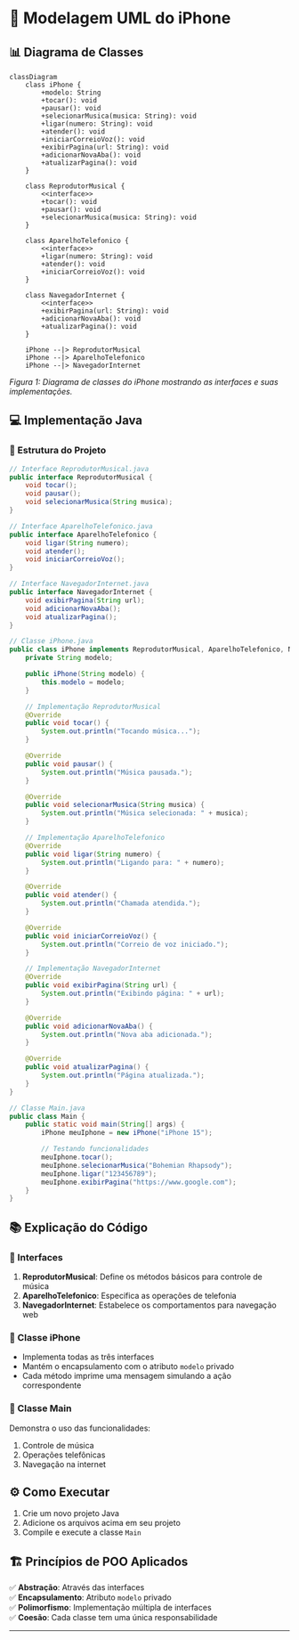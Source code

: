 # 📱 Modelagem UML do iPhone

## 📊 Diagrama de Classes

```mermaid
classDiagram
    class iPhone {
        +modelo: String
        +tocar(): void
        +pausar(): void
        +selecionarMusica(musica: String): void
        +ligar(numero: String): void
        +atender(): void
        +iniciarCorreioVoz(): void
        +exibirPagina(url: String): void
        +adicionarNovaAba(): void
        +atualizarPagina(): void
    }

    class ReprodutorMusical {
        <<interface>>
        +tocar(): void
        +pausar(): void
        +selecionarMusica(musica: String): void
    }

    class AparelhoTelefonico {
        <<interface>>
        +ligar(numero: String): void
        +atender(): void
        +iniciarCorreioVoz(): void
    }

    class NavegadorInternet {
        <<interface>>
        +exibirPagina(url: String): void
        +adicionarNovaAba(): void
        +atualizarPagina(): void
    }

    iPhone --|> ReprodutorMusical
    iPhone --|> AparelhoTelefonico
    iPhone --|> NavegadorInternet
```

*Figura 1: Diagrama de classes do iPhone mostrando as interfaces e suas implementações.*

## 💻 Implementação Java

### 📂 Estrutura do Projeto

```java
// Interface ReprodutorMusical.java
public interface ReprodutorMusical {
    void tocar();
    void pausar();
    void selecionarMusica(String musica);
}
```

```java
// Interface AparelhoTelefonico.java
public interface AparelhoTelefonico {
    void ligar(String numero);
    void atender();
    void iniciarCorreioVoz();
}
```

```java
// Interface NavegadorInternet.java
public interface NavegadorInternet {
    void exibirPagina(String url);
    void adicionarNovaAba();
    void atualizarPagina();
}
```

```java
// Classe iPhone.java
public class iPhone implements ReprodutorMusical, AparelhoTelefonico, NavegadorInternet {
    private String modelo;

    public iPhone(String modelo) {
        this.modelo = modelo;
    }

    // Implementação ReprodutorMusical
    @Override
    public void tocar() {
        System.out.println("Tocando música...");
    }

    @Override
    public void pausar() {
        System.out.println("Música pausada.");
    }

    @Override
    public void selecionarMusica(String musica) {
        System.out.println("Música selecionada: " + musica);
    }

    // Implementação AparelhoTelefonico
    @Override
    public void ligar(String numero) {
        System.out.println("Ligando para: " + numero);
    }

    @Override
    public void atender() {
        System.out.println("Chamada atendida.");
    }

    @Override
    public void iniciarCorreioVoz() {
        System.out.println("Correio de voz iniciado.");
    }

    // Implementação NavegadorInternet
    @Override
    public void exibirPagina(String url) {
        System.out.println("Exibindo página: " + url);
    }

    @Override
    public void adicionarNovaAba() {
        System.out.println("Nova aba adicionada.");
    }

    @Override
    public void atualizarPagina() {
        System.out.println("Página atualizada.");
    }
}
```

```java
// Classe Main.java
public class Main {
    public static void main(String[] args) {
        iPhone meuIphone = new iPhone("iPhone 15");

        // Testando funcionalidades
        meuIphone.tocar();
        meuIphone.selecionarMusica("Bohemian Rhapsody");
        meuIphone.ligar("123456789");
        meuIphone.exibirPagina("https://www.google.com");
    }
}
```

## 📚 Explicação do Código

### 🔧 Interfaces
1. **ReprodutorMusical**: Define os métodos básicos para controle de música
2. **AparelhoTelefonico**: Especifica as operações de telefonia
3. **NavegadorInternet**: Estabelece os comportamentos para navegação web

### 📱 Classe iPhone
- Implementa todas as três interfaces
- Mantém o encapsulamento com o atributo `modelo` privado
- Cada método imprime uma mensagem simulando a ação correspondente

### 🚀 Classe Main
Demonstra o uso das funcionalidades:
1. Controle de música
2. Operações telefônicas
3. Navegação na internet

## ⚙️ Como Executar

1. Crie um novo projeto Java
2. Adicione os arquivos acima em seu projeto
3. Compile e execute a classe `Main`

## 🏗️ Princípios de POO Aplicados

✅ **Abstração**: Através das interfaces  
✅ **Encapsulamento**: Atributo `modelo` privado  
✅ **Polimorfismo**: Implementação múltipla de interfaces  
✅ **Coesão**: Cada classe tem uma única responsabilidade  

---